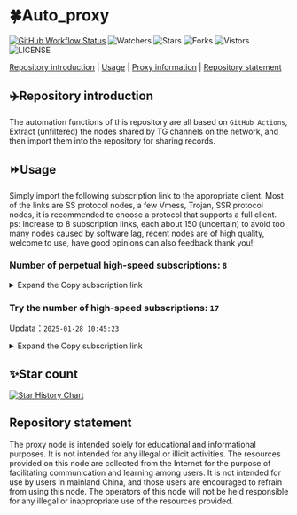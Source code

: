 # 🍀Auto_proxy
[![GitHub Workflow Status](https://img.shields.io/github/actions/workflow/status/PangTouY00/Auto_proxy/main.yml?branch=main)](https://github.com/PangTouY00/Auto_proxy/actions/workflows/main.yml?branch=main) 
![Watchers](https://img.shields.io/github/watchers/w1770946466/Auto_proxy) ![Stars](https://img.shields.io/github/stars/PangTouY00/Auto_proxy) ![Forks](https://img.shields.io/github/forks/w1770946466/Auto_proxy) ![Vistors](https://visitor-badge.laobi.icu/badge?page_id=PangTouY00.Auto_proxy) ![LICENSE](https://img.shields.io/badge/license-CC%20BY--SA%204.0-green.svg)

[Repository introduction](https://github.com/PangTouY00/Auto_proxy#Repositoryintroduction) | [Usage](https://github.com/PangTouY00/Auto_proxy#Usage) | [Proxy information](https://github.com/PangTouY00/Auto_proxy#Proxyinformation) | [Repository statement](https://github.com/PangTouY00/Auto_proxy#Repositorystatement)

## ✈️Repository introduction
The automation functions of this repository are all based on `GitHub Actions`,
Extract (unfiltered) the nodes shared by TG channels on the network, and then import them into the repository for sharing records.

## ⏩Usage
Simply import the following subscription link to the appropriate client. Most of the links are SS protocol nodes, a few Vmess, Trojan, SSR protocol nodes, it is recommended to choose a protocol that supports a full client.
ps: Increase to 8 subscription links, each about 150 (uncertain) to avoid too many nodes caused by software lag, recent nodes are of high quality, welcome to use, have good opinions can also feedback thank you!!

### Number of perpetual high-speed subscriptions: `8`

<details>
  <summary>Expand the Copy subscription link</summary>

  
- [Multiprotocol Base64 encoding](https://raw.githubusercontent.com/PangTouY00/Auto_proxy/main/Long_term_subscription1)
`https://raw.githubusercontent.com/PangTouY00/Auto_proxy/main/Long_term_subscription_num`
`Total number of merge nodes: 652`

- [Multiprotocol Base64 encoding](https://raw.githubusercontent.com/PangTouY00/Auto_proxy/main/Long_term_subscription1)
`https://raw.githubusercontent.com/PangTouY00/Auto_proxy/main/Long_term_subscription1`
`Total number of merge nodes: 82`

- [Multiprotocol Base64 encoding](https://raw.githubusercontent.com/PangTouY00/Auto_proxy/main/Long_term_subscription2)
`https://raw.githubusercontent.com/PangTouY00/Auto_proxy/main/Long_term_subscription2`
`Total number of merge nodes: 82`

- [Multiprotocol Base64 encoding](https://raw.githubusercontent.com/PangTouY00/Auto_proxy/main/Long_term_subscription3)
`https://raw.githubusercontent.com/PangTouY00/Auto_proxy/main/Long_term_subscription3`
`Total number of merge nodes: 82`

- [Multiprotocol Base64 encoding](https://raw.githubusercontent.com/PangTouY00/Auto_proxy/main/Long_term_subscription4)
`https://raw.githubusercontent.com/PangTouY00/Auto_proxy/main/Long_term_subscription4`
`Total number of merge nodes: 82`

- [Multiprotocol Base64 encoding](https://raw.githubusercontent.comPangTouY00/Auto_proxy/main/Long_term_subscription5)
`https://raw.githubusercontent.com/PangTouY00/Auto_proxy/main/Long_term_subscription5`
`Total number of merge nodes: 82`

- [Multiprotocol Base64 encoding](https://raw.githubusercontent.com/PangTouY00/Auto_proxy/main/Long_term_subscription6)
`https://raw.githubusercontent.com/PangTouY00/Auto_proxy/main/Long_term_subscription6`
`Total number of merge nodes: 82`

- [Multiprotocol Base64 encoding](https://raw.githubusercontent.com/PangTouY00/Auto_proxy/main/Long_term_subscription7)
`https://raw.githubusercontent.com/PangTouY00/Auto_proxy/main/Long_term_subscription7`
`Total number of merge nodes: 82`

- [Multiprotocol Base64 encoding](https://raw.githubusercontent.com/PangTouY00/Auto_proxy/main/Long_term_subscription8)
`https://raw.githubusercontent.com/PangTouY00/Auto_proxy/main/Long_term_subscription8`
`Total number of merge nodes: 78`

- [Clash subscription](https://raw.githubusercontent.com/PangTouY00/Auto_proxy/main/Long_term_subscription2.yaml)
`https://raw.githubusercontent.com/PangTouY00/Auto_proxy/main/Long_term_subscription1.yaml`


- [Clash subscription](https://raw.githubusercontent.com/PangTouY00/Auto_proxy/main/Long_term_subscription2.yaml)
`https://raw.githubusercontent.com/PangTouY00/Auto_proxy/main/Long_term_subscription2.yaml`


- [Clash subscription](https://raw.githubusercontent.com/PangTouY00/Auto_proxy/main/Long_term_subscription3.yaml)
`https://raw.githubusercontent.com/PangTouY00/Auto_proxy/main/Long_term_subscription3.yaml`
  
</details>

### Try the number of high-speed subscriptions: `17`
Updata：`2025-01-28 10:45:23`


<details>
  <summary>Expand the Copy subscription link</summary>  



























































































































































































































































































































































































































































































































































































































































































































































































































































































































































































































































































































































































































































































































































































































































































































































































































































































































































































































































































































































































































































































































































































































































































































































































































































































































































































































































































































































































































































































































































































































































































































































































































































































































































































































































































































































































































































































































































































































































































































































































































































































































































































































































































































































































































































































































































































































































































































































































































































































































































































































































































































































































































































































































































































































































































































































































































































































































































































































































































































































































































































































































































































































































































































































































































































































































































































































































































































































































































































































































































































































































































































































































































































































































































































































































































































































































































































































































































































































































































































































































































































































































































































































































































































































































































































































































































































































































































































































































































































































































































































































































































































































































































































































































































































































































































































































































































































































































































































































































































































































































































































































































































































































































































































































































































































































































































































































































































































































































































































































































































































































































































































































































































































































































































































































































































































































































































































































































































































































































































































































































































































































































































































































































































































































































































































































































































































































































































































































































































































































































































































































































































































































































































































































































































































































































































































































































































































































































































































































































































































































































































































































































































































































































































































































































































































































































































































































































































































































































































































































































































































































































































































































































































































































































































































































































































































































































































































































































































































































































































































































































































































































































































































































































































































































































































































































































































































































































































































































































































































































































































































































































































































































































































































































































































































































































































































































































































































































































































































































































































































































































































































































































































































































































































































































































































































































































































































































































































































































































































































































































































































































































































































































































































































































































































































































































































































>Trial subscription：
`https://dashuai.us/api/v1/client/subscribe?token=7990308b7430419e581a7431ec6b6536`




>Trial subscription：
`https://qingyun.zybs.eu.org/api/v1/client/subscribe?token=9b031baf51d7d512c3a97f448297a8f0`




>Trial subscription：
`https://sq9xy6.cpminig.com/api/v1/client/subscribe?token=80371e50eb4d9daf404b8601d58ea1bf`




>Trial subscription：
`https://www.kuaidog010.top/api/v1/client/subscribe?token=1e4c24a1c3ebc325857ec4561d62a7fb`




>Trial subscription：
`https://nodefree.githubrowcontent.com/2025/01/20250127.txt`




>Trial subscription：
`https://lanmaoyun.icu/api/v1/client/subscribe?token=b7ca58827eb9744be8b79b2bc8f37b11`




>Trial subscription：
`https://v2rayshare.githubrowcontent.com/2025/01/20250128.txt`




>Trial subscription：
`https://needss.link/api/v1/client/subscribe?token=5e02ca2aa43028bf6c4a9700af069510`




>Trial subscription：
`https://xueyejiasu.com/api/v1/client/subscribe?token=4a95827c0a0a9eb0ebfa220ecb96f45a`




>Trial subscription：
`https://sulink.pro/api/v1/client/subscribe?token=2c8a1349dd9a56a5b96b9e43b69537dc`




>Trial subscription：
`https://fs.v2rayse.com/share/20250128/d7wskfo7du.txt`




>Trial subscription：
`https://dl.vfkum.website/api/v1/client/subscribe?token=6d368a2e4c859a4a399fe0c2a8f5b869`




>Trial subscription：
`https://ccm.cmseesfs.top/api/v1/client/subscribe?token=76d5d31cff0d7c493f644442e0cd0d68`




>Trial subscription：
`https://vt.louwangzhiyu.xyz/api/v1/client/subscribe?token=edf7bbe94aef065c1ca5400ebb9b0a45`




>Trial subscription：
`https://hy-2.com/api/v1/client/subscribe?token=4fd350252c6ef6f6c3761b0a65f65984`




>Trial subscription：
`https://ch.louwangzhiyu.xyz/api/v1/client/subscribe?token=82dff1fe96f2b65fb361d25d920996dd`




>Trial subscription：
`https://www.kuaidog006.top/api/v1/client/subscribe?token=b9ec6364b5fc743121d3e30f9f9a04e3`



</details>

## ✨Star count
[![Star History Chart](https://api.star-history.com/svg?repos=PangTouY00/Auto_proxy&type=Date)](https://star-history.com/#w1770946466/Auto_proxy&Date)



## Repository statement
The proxy node is intended solely for educational and informational purposes. It is not intended for any illegal or illicit activities. The resources provided on this node are collected from the Internet for the purpose of facilitating communication and learning among users. It is not intended for use by users in mainland China, and those users are encouraged to refrain from using this node. The operators of this node will not be held responsible for any illegal or inappropriate use of the resources provided.
